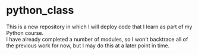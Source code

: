 # python_class

This is a new repository in which I will deploy code that I learn as part of my Python course. <br/>
I have already completed a number of modules, so I won't backtrace all of the previous work for now, but I may do this at a later point in time. 
